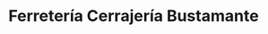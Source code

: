 ---
title: "Ferretería Cerrajería Bustamante"
url: /portugalete/ferreteria-cerrajeria-bustamante/
shop: Eisenwaren
---